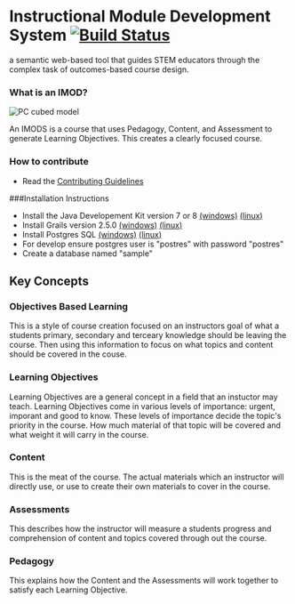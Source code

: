 Instructional Module Development System [![Build Status](https://travis-ci.org/IMOD-ASU/imod.svg?branch=master)](https://travis-ci.org/IMOD-ASU/imod)
====

a semantic web-based tool that guides STEM educators through the complex task of outcomes-based course design.

### What is an IMOD?
![PC cubed model](http://imod-asu.weebly.com/uploads/2/9/6/3/29635095/1400168368.jpg "PC cubed model")

An IMODS is a course that uses Pedagogy, Content, and Assessment to generate Learning Objectives. This creates a clearly focused course.

### How to contribute
- Read the [Contributing Guidelines](https://github.com/IMOD-ASU/imod/blob/master/CONTRIBUTING.md)

###Installation Instructions
* Install the Java Developement Kit version 7 or 8
[(windows)](http://www.oracle.com/technetwork/java/javase/downloads/jdk8-downloads-2133151.html)
[(linux)](http://openjdk.java.net/install/)
* Install Grails version 2.5.0
[(windows)](http://grails.org/doc/latest/guide/gettingStarted.html#requirements)
[(linux)](http://gvmtool.net/)
* Install Postgres SQL
[(windows)](http://www.postgresql.org/download/windows/)
[(linux)](https://help.ubuntu.com/community/PostgreSQL)
* For develop ensure postgres user is "postres" with password "postres"
* Create a database named "sample"

## Key Concepts

### Objectives Based Learning
This is a style of course creation focused on an instructors goal of what a students primary, secondary and terceary knowledge should be leaving the course. Then using this information to focus on what topics and content should be covered in the couse.

### Learning Objectives
Learning Objectives are a general concept in a field that an instuctor may teach.
Learning Objectives come in various levels of importance: urgent, imporant and good to know.
These levels of importance decide the topic's priority in the course.
How much material of that topic will be covered and what weight it will carry in the course.

### Content
This is the meat of the course.
The actual materials which an instructor will directly use, or use to create their own materials to cover in the course.

### Assessments
This describes how the instructor will measure a students progress and comprehension of content and topics covered through out the course.

### Pedagogy
This explains how the Content and the Assessments will work together to satisfy each Learning Objective.
